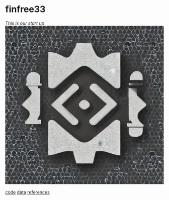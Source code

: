 # finfree33 
*This is our start up*
![finfreelogo](finfree33.jpeg)

[code](code)
[data](data)
[references](references)